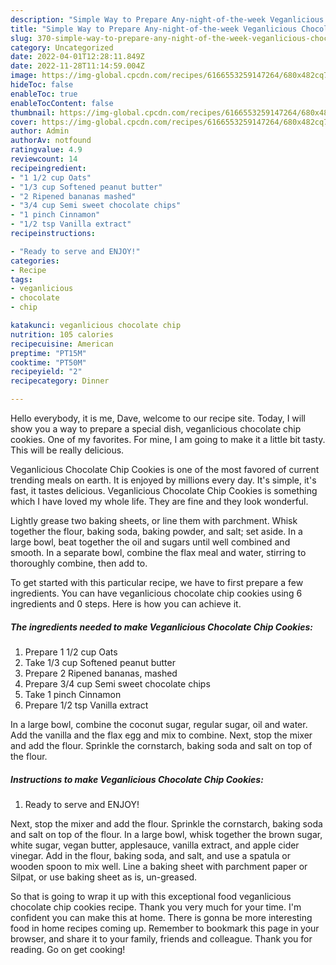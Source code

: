 ```yaml
---
description: "Simple Way to Prepare Any-night-of-the-week Veganlicious Chocolate Chip Cookies"
title: "Simple Way to Prepare Any-night-of-the-week Veganlicious Chocolate Chip Cookies"
slug: 370-simple-way-to-prepare-any-night-of-the-week-veganlicious-chocolate-chip-cookies
category: Uncategorized
date: 2022-04-01T12:28:11.849Z
date: 2022-11-28T11:14:59.004Z
image: https://img-global.cpcdn.com/recipes/6166553259147264/680x482cq70/veganlicious-chocolate-chip-cookies-recipe-main-photo.jpg
hideToc: false
enableToc: true
enableTocContent: false
thumbnail: https://img-global.cpcdn.com/recipes/6166553259147264/680x482cq70/veganlicious-chocolate-chip-cookies-recipe-main-photo.jpg
cover: https://img-global.cpcdn.com/recipes/6166553259147264/680x482cq70/veganlicious-chocolate-chip-cookies-recipe-main-photo.jpg
author: Admin
authorAv: notfound
ratingvalue: 4.9
reviewcount: 14
recipeingredient:
- "1 1/2 cup Oats"
- "1/3 cup Softened peanut butter"
- "2 Ripened bananas mashed"
- "3/4 cup Semi sweet chocolate chips"
- "1 pinch Cinnamon"
- "1/2 tsp Vanilla extract"
recipeinstructions:

- "Ready to serve and ENJOY!"
categories:
- Recipe
tags:
- veganlicious
- chocolate
- chip

katakunci: veganlicious chocolate chip 
nutrition: 105 calories
recipecuisine: American
preptime: "PT15M"
cooktime: "PT50M"
recipeyield: "2"
recipecategory: Dinner

---
```



Hello everybody, it is me, Dave, welcome to our recipe site. Today, I will show you a way to prepare a special dish, veganlicious chocolate chip cookies. One of my favorites. For mine, I am going to make it a little bit tasty. This will be really delicious.

Veganlicious Chocolate Chip Cookies is one of the most favored of current trending meals on earth. It is enjoyed by millions every day. It's simple, it's fast, it tastes delicious. Veganlicious Chocolate Chip Cookies is something which I have loved my whole life. They are fine and they look wonderful.

Lightly grease two baking sheets, or line them with parchment. Whisk together the flour, baking soda, baking powder, and salt; set aside. In a large bowl, beat together the oil and sugars until well combined and smooth. In a separate bowl, combine the flax meal and water, stirring to thoroughly combine, then add to.


To get started with this particular recipe, we have to first prepare a few ingredients. You can have veganlicious chocolate chip cookies using 6 ingredients and 0 steps. Here is how you can achieve it.

<!--inarticleads1-->

##### The ingredients needed to make Veganlicious Chocolate Chip Cookies:

1. Prepare 1 1/2 cup Oats
1. Take 1/3 cup Softened peanut butter
1. Prepare 2 Ripened bananas, mashed
1. Prepare 3/4 cup Semi sweet chocolate chips
1. Take 1 pinch Cinnamon
1. Prepare 1/2 tsp Vanilla extract


In a large bowl, combine the coconut sugar, regular sugar, oil and water. Add the vanilla and the flax egg and mix to combine. Next, stop the mixer and add the flour. Sprinkle the cornstarch, baking soda and salt on top of the flour. 

<!--inarticleads2-->

##### Instructions to make Veganlicious Chocolate Chip Cookies:


1. Ready to serve and ENJOY!

Next, stop the mixer and add the flour. Sprinkle the cornstarch, baking soda and salt on top of the flour. In a large bowl, whisk together the brown sugar, white sugar, vegan butter, applesauce, vanilla extract, and apple cider vinegar. Add in the flour, baking soda, and salt, and use a spatula or wooden spoon to mix well. Line a baking sheet with parchment paper or Silpat, or use baking sheet as is, un-greased. 

So that is going to wrap it up with this exceptional food veganlicious chocolate chip cookies recipe. Thank you very much for your time. I'm confident you can make this at home. There is gonna be more interesting food in home recipes coming up. Remember to bookmark this page in your browser, and share it to your family, friends and colleague. Thank you for reading. Go on get cooking!
